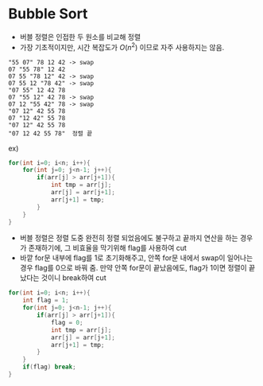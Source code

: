 # Bubble Sort

- 버블 정렬은 인접한 두 원소를 비교해 정렬
- 가장 기초적이지만, 시간 복잡도가 $O(n^2)$ 이므로 자주 사용하지는 않음.

```
"55 07" 78 12 42 -> swap
07 "55 78" 12 42
07 55 "78 12" 42 -> swap
07 55 12 "78 42" -> swap
"07 55" 12 42 78
07 "55 12" 42 78 -> swap
07 12 "55 42" 78 -> swap
"07 12" 42 55 78
07 "12 42" 55 78
"07 12" 42 55 78
"07 12 42 55 78"  정렬 끝
```

ex)

```c
for(int i=0; i<n; i++){
    for(int j=0; j<n-1; j++){
        if(arr[j] > arr[j+1]){
            int tmp = arr[j];
            arr[j] = arr[j+1];
            arr[j+1] = tmp;
        }
    }
}
```

- 버블 정렬은 정렬 도중 완전히 정렬 되었음에도 불구하고 끝까지 연산을 하는 경우가 존재하기에, 그 비효율을 막기위해 flag를 사용하여 cut
- 바깥 for문 내부에 flag를 1로 초기화해주고, 안쪽 for문 내에서 swap이 일어나는 경우 flag를 0으로 바꿔 줌. 만약 안쪽 for문이 끝났음에도, flag가 1이면 정렬이 끝났다는 것이니 break하여 cut

```c
for(int i=0; i<n; i++){
    int flag = 1;
    for(int j=0; j<n-1; j++){
        if(arr[j] > arr[j+1]){
            flag = 0;
            int tmp = arr[j];
            arr[j] = arr[j+1];
            arr[j+1] = tmp;
        }
    }
    if(flag) break;
}
```
